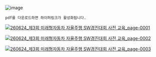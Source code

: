 ![image](https://github.com/SKKUAutoLab/FutureCar_AutoDriving_SW_Competition/assets/98069142/f478165b-5bd4-4b1e-a0d7-3b016ddbb0a1)
  
```
pdf를 다운로드하면 하이퍼링크가 활성화됩니다.
```

[![260624_제3회 미래형자동차 자율주행 SW경진대회 사전 교육_page-0001](https://github.com/SKKUAutoLab/FutureCar_AutoDriving_SW_Competition/assets/68187536/75af4d0d-0c6b-43cc-8e2a-e4c3602c8c26)](https://github.com/SKKUAutoLab/FutureCar_AutoDriving_SW_Competition/blob/main/%EA%B5%90%EC%9C%A1%EC%9E%90%EB%A3%8C/260624_%EC%A0%9C3%ED%9A%8C%20%EB%AF%B8%EB%9E%98%ED%98%95%EC%9E%90%EB%8F%99%EC%B0%A8%20%EC%9E%90%EC%9C%A8%EC%A3%BC%ED%96%89%20SW%EA%B2%BD%EC%A7%84%EB%8C%80%ED%9A%8C%20%EC%82%AC%EC%A0%84%20%EA%B5%90%EC%9C%A1.pdf)

[![260624_제3회 미래형자동차 자율주행 SW경진대회 사전 교육_page-0002](https://github.com/SKKUAutoLab/FutureCar_AutoDriving_SW_Competition/assets/68187536/e8beb563-73c8-44a0-b05a-4ab64925da5f)](https://github.com/SKKUAutoLab/FutureCar_AutoDriving_SW_Competition/blob/main/%EA%B5%90%EC%9C%A1%EC%9E%90%EB%A3%8C/260624_%EC%A0%9C3%ED%9A%8C%20%EB%AF%B8%EB%9E%98%ED%98%95%EC%9E%90%EB%8F%99%EC%B0%A8%20%EC%9E%90%EC%9C%A8%EC%A3%BC%ED%96%89%20SW%EA%B2%BD%EC%A7%84%EB%8C%80%ED%9A%8C%20%EC%82%AC%EC%A0%84%20%EA%B5%90%EC%9C%A1.pdf)

[![260624_제3회 미래형자동차 자율주행 SW경진대회 사전 교육_page-0003](https://github.com/SKKUAutoLab/FutureCar_AutoDriving_SW_Competition/assets/68187536/d612cc93-561d-484d-aefe-9cf8469f3bd5)](https://github.com/SKKUAutoLab/FutureCar_AutoDriving_SW_Competition/blob/main/%EA%B5%90%EC%9C%A1%EC%9E%90%EB%A3%8C/260624_%EC%A0%9C3%ED%9A%8C%20%EB%AF%B8%EB%9E%98%ED%98%95%EC%9E%90%EB%8F%99%EC%B0%A8%20%EC%9E%90%EC%9C%A8%EC%A3%BC%ED%96%89%20SW%EA%B2%BD%EC%A7%84%EB%8C%80%ED%9A%8C%20%EC%82%AC%EC%A0%84%20%EA%B5%90%EC%9C%A1.pdf)
